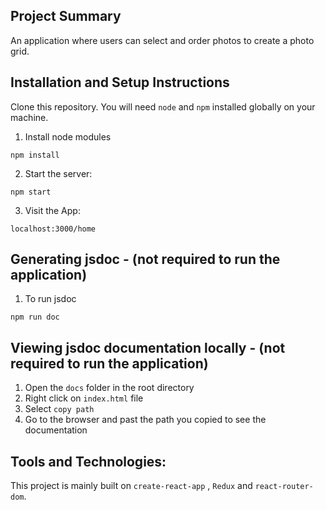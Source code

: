 ## Project Summary

An application where users can select and order photos to create a photo grid.

## Installation and Setup Instructions

Clone this repository. You will need `node` and `npm` installed globally on your machine.

1. Install node modules

`npm install`

2. Start the server:

`npm start`

3. Visit the App:

`localhost:3000/home`

## Generating jsdoc - (not required to run the application)

1. To run jsdoc

`npm run doc`

## Viewing jsdoc documentation locally - (not required to run the application)

1. Open the `docs` folder in the root directory
2. Right click on `index.html` file
3. Select `copy path`
4. Go to the browser and past the path you copied to see the documentation

## Tools and Technologies:

This project is mainly built on `create-react-app` , `Redux` and `react-router-dom`.
